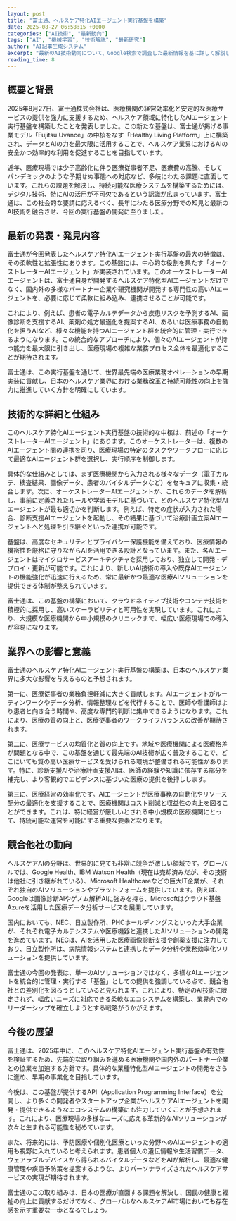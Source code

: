 ```yaml
---
layout: post
title: "富士通、ヘルスケア特化AIエージェント実行基盤を構築"
date: 2025-08-27 06:58:15 +0000
categories: ["AI技術", "最新動向"]
tags: ["AI", "機械学習", "技術解説", "最新研究"]
author: "AI記事生成システム"
excerpt: "最新のAI技術動向について、Google検索で調査した最新情報を基に詳しく解説します。"
reading_time: 8
---
```


## 概要と背景

2025年8月27日、富士通株式会社は、医療機関の経営効率化と安定的な医療サービスの提供を強力に支援するため、ヘルスケア領域に特化したAIエージェント実行基盤を構築したことを発表しました。この新たな基盤は、富士通が掲げる事業モデル「Fujitsu Uvance」の中核をなす「Healthy Living Platform」上に構築され、データとAIの力を最大限に活用することで、ヘルスケア業界におけるAIの安全かつ効率的な利用を促進することを目指しています。

近年、医療現場では少子高齢化に伴う医療従事者不足、医療費の高騰、そしてパンデミックのような予期せぬ事態への対応など、多岐にわたる課題に直面しています。これらの課題を解決し、持続可能な医療システムを構築するためには、デジタル技術、特にAIの活用が不可欠であるという認識が広まっています。富士通は、この社会的な要請に応えるべく、長年にわたる医療分野での知見と最新のAI技術を融合させ、今回の実行基盤の開発に至りました。

## 最新の発表・発見内容

富士通が今回発表したヘルスケア特化AIエージェント実行基盤の最大の特徴は、その柔軟性と拡張性にあります。この基盤には、中心的な役割を果たす「オーケストレーターAIエージェント」が実装されています。このオーケストレーターAIエージェントは、富士通自身が開発するヘルスケア特化型AIエージェントだけでなく、国内外の多様なパートナー企業や研究機関が開発する専門性の高いAIエージェントを、必要に応じて柔軟に組み込み、連携させることが可能です。

これにより、例えば、患者の電子カルテデータから疾患リスクを予測するAI、画像診断を支援するAI、薬剤の処方最適化を提案するAI、あるいは医療事務の自動化を担うAIなど、様々な機能を持つAIエージェント群を統合的に管理・実行できるようになります。この統合的なアプローチにより、個々のAIエージェントが持つ能力を最大限に引き出し、医療現場の複雑な業務プロセス全体を最適化することが期待されます。

富士通は、この実行基盤を通じて、世界最先端の医療業務オペレーションの早期実装に貢献し、日本のヘルスケア業界における業務改革と持続可能性の向上を強力に推進していく方針を明確にしています。

## 技術的な詳細と仕組み

このヘルスケア特化AIエージェント実行基盤の技術的な中核は、前述の「オーケストレーターAIエージェント」にあります。このオーケストレーターは、複数のAIエージェント間の連携を司り、医療現場の特定のタスクやワークフローに応じて最適なAIエージェント群を選択し、実行順序を制御します。

具体的な仕組みとしては、まず医療機関から入力される様々なデータ（電子カルテ、検査結果、画像データ、患者のバイタルデータなど）をセキュアに収集・統合します。次に、オーケストレーターAIエージェントが、これらのデータを解析し、事前に定義されたルールや学習モデルに基づいて、どのヘルスケア特化型AIエージェントが最も適切かを判断します。例えば、特定の症状が入力された場合、診断支援AIエージェントを起動し、その結果に基づいて治療計画立案AIエージェントへと処理を引き継ぐといった連携が可能です。

基盤は、高度なセキュリティとプライバシー保護機能を備えており、医療情報の機密性を厳格に守りながらAIを活用できる設計となっています。また、各AIエージェントはマイクロサービスアーキテクチャを採用しており、独立して開発・デプロイ・更新が可能です。これにより、新しいAI技術の導入や既存AIエージェントの機能強化が迅速に行えるため、常に最新かつ最適な医療AIソリューションを提供できる体制が整えられています。

富士通は、この基盤の構築において、クラウドネイティブ技術やコンテナ技術を積極的に採用し、高いスケーラビリティと可用性を実現しています。これにより、大規模な医療機関から中小規模のクリニックまで、幅広い医療現場での導入が容易になります。

## 業界への影響と意義

富士通のヘルスケア特化AIエージェント実行基盤の構築は、日本のヘルスケア業界に多大な影響を与えるものと予想されます。

第一に、医療従事者の業務負担軽減に大きく貢献します。AIエージェントがルーティンワークやデータ分析、情報整理などを代行することで、医師や看護師はより患者と向き合う時間や、高度な専門的判断に集中できるようになります。これにより、医療の質の向上と、医療従事者のワークライフバランスの改善が期待されます。

第二に、医療サービスの均質化と質の向上です。地域や医療機関による医療格差が問題となる中で、この基盤を通じて最先端のAI技術が広く普及することで、どこにいても質の高い医療サービスを受けられる環境が整備される可能性があります。特に、診断支援AIや治療計画支援AIは、医師の経験や知識に依存する部分を補完し、より客観的でエビデンスに基づいた医療の提供を後押しします。

第三に、医療経営の効率化です。AIエージェントが医療事務の自動化やリソース配分の最適化を支援することで、医療機関はコスト削減と収益性の向上を図ることができます。これは、特に経営が厳しいとされる中小規模の医療機関にとって、持続可能な運営を可能にする重要な要素となります。

## 競合他社の動向

ヘルスケアAIの分野は、世界的に見ても非常に競争が激しい領域です。グローバルでは、Google Health、IBM Watson Health（現在は売却済みだが、その技術は他社に引き継がれている）、Microsoft Healthcareなどの巨大IT企業が、それぞれ独自のAIソリューションやプラットフォームを提供しています。例えば、Googleは画像診断AIやゲノム解析AIに強みを持ち、Microsoftはクラウド基盤Azureを活用した医療データ分析サービスを展開しています。

国内においても、NEC、日立製作所、PHCホールディングスといった大手企業が、それぞれ電子カルテシステムや医療機器と連携したAIソリューションの開発を進めています。NECは、AIを活用した医療画像診断支援や創薬支援に注力しており、日立製作所は、病院情報システムと連携したデータ分析や業務効率化ソリューションを提供しています。

富士通の今回の発表は、単一のAIソリューションではなく、多様なAIエージェントを統合的に管理・実行する「基盤」としての提供を強調している点で、競合他社との差別化を図ろうとしていると見られます。これにより、特定のAI技術に限定されず、幅広いニーズに対応できる柔軟なエコシステムを構築し、業界内でのリーダーシップを確立しようとする戦略がうかがえます。

## 今後の展望

富士通は、2025年中に、このヘルスケア特化AIエージェント実行基盤の有効性を検証するため、先端的な取り組みを進める医療機関や国内外のパートナー企業との協業を加速する方針です。具体的な業種特化型AIエージェントの開発をさらに進め、早期の事業化を目指しています。

今後は、この基盤が提供するAPI（Application Programming Interface）を公開し、より多くの開発者やスタートアップ企業がヘルスケアAIエージェントを開発・提供できるようなエコシステムの構築にも注力していくことが予想されます。これにより、医療現場の多様なニーズに応える革新的なAIソリューションが次々と生まれる可能性を秘めています。

また、将来的には、予防医療や個別化医療といった分野へのAIエージェントの適用も視野に入れていると考えられます。患者個人の遺伝情報や生活習慣データ、ウェアラブルデバイスから得られるバイタルデータなどをAIが解析し、最適な健康管理や疾患予防策を提案するような、よりパーソナライズされたヘルスケアサービスの実現が期待されます。

富士通のこの取り組みは、日本の医療が直面する課題を解決し、国民の健康と福祉の向上に貢献するだけでなく、グローバルなヘルスケアAI市場においても存在感を示す重要な一歩となるでしょう。
